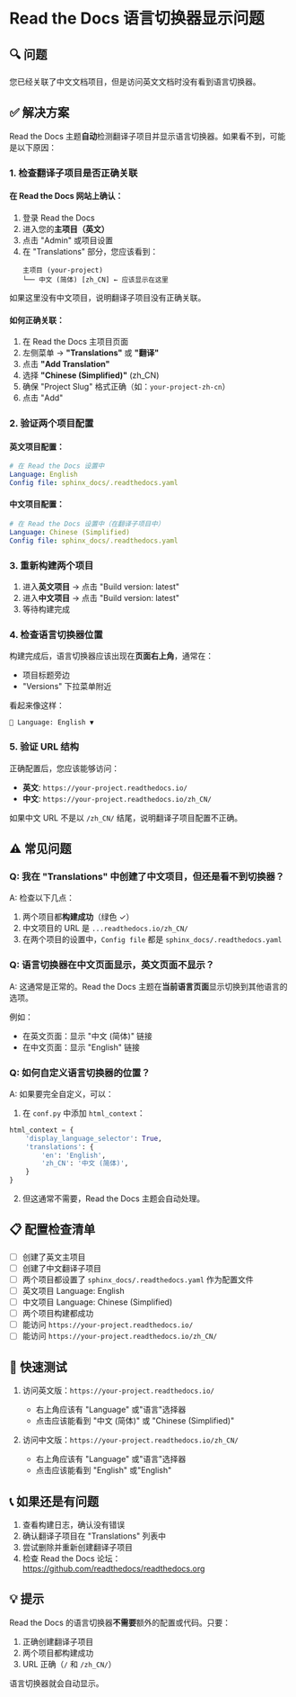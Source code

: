 # Read the Docs 语言切换器显示问题

## 🔍 问题

您已经关联了中文文档项目，但是访问英文文档时没有看到语言切换器。

## ✅ 解决方案

Read the Docs 主题**自动**检测翻译子项目并显示语言切换器。如果看不到，可能是以下原因：

### 1. 检查翻译子项目是否正确关联

#### 在 Read the Docs 网站上确认：

1. 登录 Read the Docs
2. 进入您的**主项目（英文）**
3. 点击 "Admin" 或项目设置
4. 在 "Translations" 部分，您应该看到：
   ```
   主项目 (your-project)
   └── 中文 (简体) [zh_CN] ← 应该显示在这里
   ```

如果这里没有中文项目，说明翻译子项目没有正确关联。

#### 如何正确关联：

1. 在 Read the Docs 主项目页面
2. 左侧菜单 → **"Translations"** 或 **"翻译"**
3. 点击 **"Add Translation"**
4. 选择 **"Chinese (Simplified)"** (zh_CN)
5. 确保 "Project Slug" 格式正确（如：`your-project-zh-cn`）
6. 点击 "Add"

### 2. 验证两个项目配置

#### 英文项目配置：

```yaml
# 在 Read the Docs 设置中
Language: English
Config file: sphinx_docs/.readthedocs.yaml
```

#### 中文项目配置：

```yaml
# 在 Read the Docs 设置中（在翻译子项目中）
Language: Chinese (Simplified)
Config file: sphinx_docs/.readthedocs.yaml
```

### 3. 重新构建两个项目

1. 进入**英文项目** → 点击 "Build version: latest"
2. 进入**中文项目** → 点击 "Build version: latest"
3. 等待构建完成

### 4. 检查语言切换器位置

构建完成后，语言切换器应该出现在**页面右上角**，通常在：
- 项目标题旁边
- "Versions" 下拉菜单附近

看起来像这样：
```
🔄 Language: English ▼
```

### 5. 验证 URL 结构

正确配置后，您应该能够访问：

- **英文**: `https://your-project.readthedocs.io/`
- **中文**: `https://your-project.readthedocs.io/zh_CN/`

如果中文 URL 不是以 `/zh_CN/` 结尾，说明翻译子项目配置不正确。

## ⚠️ 常见问题

### Q: 我在 "Translations" 中创建了中文项目，但还是看不到切换器？

A: 检查以下几点：
1. 两个项目都**构建成功**（绿色 ✓）
2. 中文项目的 URL 是 `...readthedocs.io/zh_CN/`
3. 在两个项目的设置中，`Config file` 都是 `sphinx_docs/.readthedocs.yaml`

### Q: 语言切换器在中文页面显示，英文页面不显示？

A: 这通常是正常的。Read the Docs 主题在**当前语言页面**显示切换到其他语言的选项。

例如：
- 在英文页面：显示 "中文 (简体)" 链接
- 在中文页面：显示 "English" 链接

### Q: 如何自定义语言切换器的位置？

A: 如果要完全自定义，可以：

1. 在 `conf.py` 中添加 `html_context`：
```python
html_context = {
    'display_language_selector': True,
    'translations': {
        'en': 'English',
        'zh_CN': '中文 (简体)',
    }
}
```

2. 但这通常不需要，Read the Docs 主题会自动处理。

## 📋 配置检查清单

- [ ] 创建了英文主项目
- [ ] 创建了中文翻译子项目
- [ ] 两个项目都设置了 `sphinx_docs/.readthedocs.yaml` 作为配置文件
- [ ] 英文项目 Language: English
- [ ] 中文项目 Language: Chinese (Simplified)
- [ ] 两个项目构建都成功
- [ ] 能访问 `https://your-project.readthedocs.io/`
- [ ] 能访问 `https://your-project.readthedocs.io/zh_CN/`

## 🎯 快速测试

1. 访问英文版：`https://your-project.readthedocs.io/`
   - 右上角应该有 "Language" 或"语言"选择器
   - 点击应该能看到 "中文 (简体)" 或 "Chinese (Simplified)"

2. 访问中文版：`https://your-project.readthedocs.io/zh_CN/`
   - 右上角应该有 "Language" 或"语言"选择器
   - 点击应该能看到 "English" 或"English"

## 📞 如果还是有问题

1. 查看构建日志，确认没有错误
2. 确认翻译子项目在 "Translations" 列表中
3. 尝试删除并重新创建翻译子项目
4. 检查 Read the Docs 论坛：https://github.com/readthedocs/readthedocs.org

## 💡 提示

Read the Docs 的语言切换器**不需要**额外的配置或代码。只要：
1. 正确创建翻译子项目
2. 两个项目都构建成功
3. URL 正确（`/` 和 `/zh_CN/`）

语言切换器就会自动显示。

